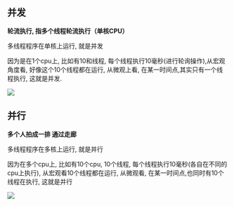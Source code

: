 ## 并发

**轮流执行, 指多个线程轮流执行（单核CPU）**

多线程程序在单核上运行, 就是并发

因为是在1个cpu上, 比如有10和线程, 每个线程执行10毫秒(进行轮询操作),从宏观角度看, 好像这个10个线程都在运行, 从微观上看, 在某一时间点,其实只有一个线程执行, 这就是并发.

![](https://youpaiyun.zongqilive.cn/image/006tNc79ly1g295ji7olej30jo04l0st.jpg)

## 并行

**多个人拍成一排 通过走廊**

多线程程序在多核上运行, 就是并行

因为在多个cpu上, 比如有10个cpu, 10个线程, 每个线程执行10毫秒(各自在不同的cpu上执行), 从宏观看10个线程都在运行, 从微观看, 在某一时间点,也同时有10个线程在执行, 这就是并行

![](https://youpaiyun.zongqilive.cn/image/006tNc79ly1g295k1gj6mj30js08ydg3.jpg)